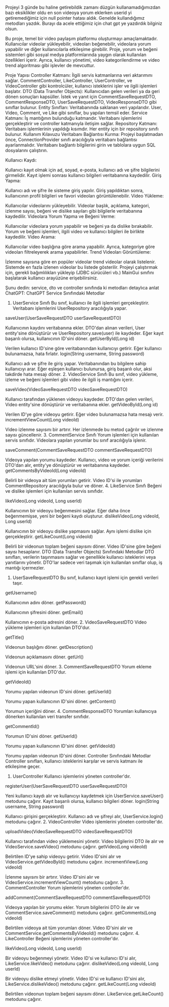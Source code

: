 Projeyi 3 günde bu haline getirebildik zamanı düzgün kullanamadığımızdan bazı eksiklikler oldu en son videoya yorum eklerken userid yi getiremediğimiz için null pointer hatası aldık. Genelde kullandığımız metodları yazdık. Burayı da acele ettiğimiz için chat gpt ye yazdırdık bilginiz olsun.

Bu proje, temel bir video paylaşım platformu oluşturmayı amaçlamaktadır. Kullanıcılar videolar yükleyebilir, videoları beğenebilir, videolara yorum yapabilir ve diğer kullanıcılarla etkileşime girebilir. Proje, yorum ve beğeni sistemleri gibi sosyal medya platformlarında yaygın olarak kullanılan özellikleri içerir. Ayrıca, kullanıcı yönetimi, video kategorilendirme ve video trend algoritması gibi işlevler de mevcuttur.

Proje Yapısı
Controller Katmanı: İlgili servis katmanlarına veri aktarımını sağlar. CommentController, LikeController, UserController, ve VideoController gibi kontrolcüler, kullanıcı isteklerini işler ve ilgili işlemleri başlatır.
DTO (Data Transfer Objects): Kullanıcıdan gelen verileri ya da geri dönen sonuçları kapsüller. İstek ve yanıt için CommentSaveRequestDTO, CommentResponseDTO, UserSaveRequestDTO, VideoResponseDTO gibi sınıflar bulunur.
Entity Sınıfları: Veritabanında saklanan veri yapılarıdır. User, Video, Comment, ve Like gibi sınıflar, bu yapıları temsil eder.
Service Katmanı: İş mantığının bulunduğu katmandır. Veritabanı işlemlerini gerçekleştirir ve controller katmanıyla iletişim sağlar.
Repository Katmanı: Veritabanı işlemlerinin yapıldığı kısımdır. Her entity için bir repository sınıfı bulunur.
Kullanım Kılavuzu
Veritabanı Bağlantısı Kurma: Projeyi başlatmadan önce, ConnectionProvider sınıfı aracılığıyla veritabanı bağlantısı ayarlanmalıdır. Veritabanı bağlantı bilgilerini girin ve tablolara uygun SQL dosyalarını çalıştırın.

Kullanıcı Kaydı:

Kullanıcı kayıt olmak için ad, soyad, e-posta, kullanıcı adı ve şifre bilgilerini girmelidir.
Kayıt işlemi sonrası kullanıcı bilgileri veritabanına kaydedilir.
Giriş Yapma:

Kullanıcı adı ve şifre ile sisteme giriş yapılır.
Giriş yapıldıktan sonra, kullanıcının profil bilgileri ve favori videoları görüntülenebilir.
Video Yükleme:

Kullanıcılar videolarını yükleyebilir. Videolar başlık, açıklama, kategori, izlenme sayısı, beğeni ve dislike sayıları gibi bilgilerle veritabanına kaydedilir.
Videolara Yorum Yapma ve Beğeni Verme:

Kullanıcılar videolara yorum yapabilir ve beğeni ya da dislike bırakabilir. Yorum ve beğeni işlemleri, ilgili video ve kullanıcı bilgileri ile birlikte kaydedilir.
Video Arama:

Kullanıcılar video başlığına göre arama yapabilir. Ayrıca, kategoriye göre videoları filtreleyerek arama yapabilirler.
Trend Videoları Görüntüleme:

İzlenme sayısına göre en popüler videolar trend videolar olarak listelenir. Sistemde en fazla izlenen videolar bu listede gösterilir.
Projeyi çalıştırmak için, gerekli bağımlılıkları yükleyip (JDBC sürücüleri vb.) MainGui sınıfını başlatarak kullanıcı arayüzüne erişebilirsiniz.






Şunu dedin:
service, dto ve controller sınıfında ki metodları detaylıca anlat
ChatGPT:
ChatGPT
Service Sınıfındaki Metodlar
1. UserService Sınıfı Bu sınıf, kullanıcı ile ilgili işlemleri gerçekleştirir. Veritabanı işlemlerini UserRepository aracılığıyla yapar.

saveUser(UserSaveRequestDTO userSaveRequestDTO)

Kullanıcının kaydını veritabanına ekler.
DTO'dan alınan verileri, User entity'sine dönüştürür ve UserRepository.save(user) ile kaydeder.
Eğer kayıt başarılı olursa, kullanıcının ID'sini döner.
getUserById(Long id)

Verilen kullanıcı ID'sine göre veritabanından kullanıcıyı getirir.
Eğer kullanıcı bulunamazsa, hata fırlatır.
login(String username, String password)

Kullanıcı adı ve şifre ile giriş yapar. Veritabanından bu bilgilere sahip kullanıcıyı arar.
Eğer eşleşen kullanıcı bulunursa, giriş başarılı olur, aksi takdirde hata mesajı döner.
2. VideoService Sınıfı Bu sınıf, video yükleme, izleme ve beğeni işlemleri gibi video ile ilgili iş mantığını içerir.

saveVideo(VideoSaveRequestDTO videoSaveRequestDTO)

Kullanıcı tarafından yüklenen videoyu kaydeder. DTO'dan gelen verileri, Video entity'sine dönüştürür ve veritabanına ekler.
getVideoById(Long id)

Verilen ID'ye göre videoyu getirir. Eğer video bulunamazsa hata mesajı verir.
incrementViewCount(Long videoId)

Video izlenme sayısını bir artırır. Her izlenmede bu metod çağrılır ve izlenme sayısı güncellenir.
3. CommentService Sınıfı Yorum işlemleri için kullanılan servis sınıfıdır. Videolara yapılan yorumlar bu sınıf aracılığıyla işlenir.

saveComment(CommentSaveRequestDTO commentSaveRequestDTO)

Videoya yapılan yorumu kaydeder. Kullanıcı, video ve yorum içeriği verilerini DTO'dan alır, entity'ye dönüştürür ve veritabanına kaydeder.
getCommentsByVideoId(Long videoId)

Belirli bir videoya ait tüm yorumları getirir. Video ID'si ile yorumları CommentRepository aracılığıyla bulur ve döner.
4. LikeService Sınıfı Beğeni ve dislike işlemleri için kullanılan servis sınıfıdır.

likeVideo(Long videoId, Long userId)

Kullanıcının bir videoyu beğenmesini sağlar. Eğer daha önce beğenmemişse, yeni bir beğeni kaydı oluşturur.
dislikeVideo(Long videoId, Long userId)

Kullanıcının bir videoyu dislike yapmasını sağlar. Aynı işlemi dislike için gerçekleştirir.
getLikeCount(Long videoId)

Belirli bir videonun toplam beğeni sayısını döner. Video ID'sine göre beğeni sayısı hesaplanır.
DTO (Data Transfer Objects) Sınıfındaki Metodlar
DTO sınıfları, verilerin taşınmasını sağlar ve genellikle kullanıcı isteklerini veya yanıtlarını yönetir. DTO'lar sadece veri taşımak için kullanılan sınıflar olup, iş mantığı içermezler.

1. UserSaveRequestDTO Bu sınıf, kullanıcı kayıt işlemi için gerekli verileri taşır.

getUsername()

Kullanıcının adını döner.
getPassword()

Kullanıcının şifresini döner.
getEmail()

Kullanıcının e-posta adresini döner.
2. VideoSaveRequestDTO Video yükleme işlemleri için kullanılan DTO'dur.

getTitle()

Videonun başlığını döner.
getDescription()

Videonun açıklamasını döner.
getUrl()

Videonun URL'sini döner.
3. CommentSaveRequestDTO Yorum ekleme işlemi için kullanılan DTO'dur.

getVideoId()

Yorumu yapılan videonun ID'sini döner.
getUserId()

Yorumu yapan kullanıcının ID'sini döner.
getContent()

Yorumun içeriğini döner.
4. CommentResponseDTO Yorumları kullanıcıya dönerken kullanılan veri transfer sınıfıdır.

getCommentId()

Yorumun ID'sini döner.
getUserId()

Yorumu yapan kullanıcının ID'sini döner.
getVideoId()

Yorumu yapılan videonun ID'sini döner.
Controller Sınıfındaki Metodlar
Controller sınıfları, kullanıcı isteklerini karşılar ve servis katmanı ile etkileşime geçer.

1. UserController Kullanıcı işlemlerini yöneten controller'dır.

registerUser(UserSaveRequestDTO userSaveRequestDTO)

Yeni kullanıcı kaydı alır ve kullanıcıyı kaydetmek için UserService.saveUser() metodunu çağırır.
Kayıt başarılı olursa, kullanıcı bilgileri döner.
login(String username, String password)

Kullanıcı girişini gerçekleştirir. Kullanıcı adı ve şifreyi alır, UserService.login() metodunu çağırır.
2. VideoController Video işlemlerini yöneten controller'dır.

uploadVideo(VideoSaveRequestDTO videoSaveRequestDTO)

Kullanıcı tarafından video yüklemesini yönetir. Video bilgilerini DTO ile alır ve VideoService.saveVideo() metodunu çağırır.
getVideo(Long videoId)

Belirtilen ID'ye sahip videoyu getirir. Video ID'sini alır ve VideoService.getVideoById() metodunu çağırır.
incrementView(Long videoId)

İzlenme sayısını bir artırır. Video ID'sini alır ve VideoService.incrementViewCount() metodunu çağırır.
3. CommentController Yorum işlemlerini yöneten controller'dır.

addComment(CommentSaveRequestDTO commentSaveRequestDTO)

Videoya yapılan bir yorumu ekler. Yorum bilgilerini DTO ile alır ve CommentService.saveComment() metodunu çağırır.
getComments(Long videoId)

Belirtilen videoya ait tüm yorumları döner. Video ID'sini alır ve CommentService.getCommentsByVideoId() metodunu çağırır.
4. LikeController Beğeni işlemlerini yöneten controller'dır.

likeVideo(Long videoId, Long userId)

Bir videoyu beğenmeyi yönetir. Video ID'si ve kullanıcı ID'si alır, LikeService.likeVideo() metodunu çağırır.
dislikeVideo(Long videoId, Long userId)

Bir videoyu dislike etmeyi yönetir. Video ID'si ve kullanıcı ID'sini alır, LikeService.dislikeVideo() metodunu çağırır.
getLikeCount(Long videoId)

Belirtilen videonun toplam beğeni sayısını döner. LikeService.getLikeCount() metodunu çağırır.